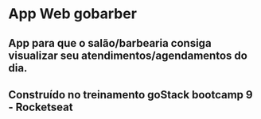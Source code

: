 # App Web gobarber

## App para que o salão/barbearia consiga visualizar seu atendimentos/agendamentos do dia.

## Construído no treinamento goStack bootcamp 9 - Rocketseat
